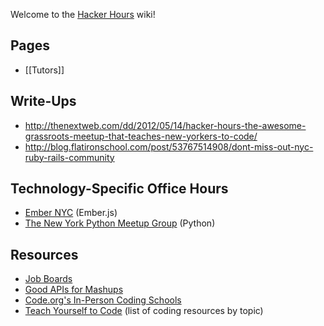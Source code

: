 Welcome to the [Hacker Hours](http://hackerhours.org/) wiki!

## Pages

* [[Tutors]]

## Write-Ups

* http://thenextweb.com/dd/2012/05/14/hacker-hours-the-awesome-grassroots-meetup-that-teaches-new-yorkers-to-code/
* http://blog.flatironschool.com/post/53767514908/dont-miss-out-nyc-ruby-rails-community

## Technology-Specific Office Hours

* [Ember NYC](http://www.meetup.com/EmberJS-NYC/) (Ember.js)
* [The New York Python Meetup Group](http://www.meetup.com/nycpython/) (Python)

## Resources

* [Job Boards](https://gist.github.com/afeld/5201086)
* [Good APIs for Mashups](https://gist.github.com/afeld/4952991)
* [Code.org's In-Person Coding Schools](http://aws.code.org/search)
* [Teach Yourself to Code](http://teachyourselftocode.com/) (list of coding resources by topic)